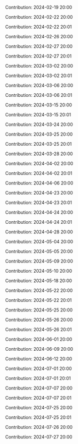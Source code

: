 Contribution: 2024-02-19 20:00

Contribution: 2024-02-22 20:00

Contribution: 2024-02-22 20:01

Contribution: 2024-02-26 20:00

Contribution: 2024-02-27 20:00

Contribution: 2024-02-27 20:01

Contribution: 2024-03-02 20:00

Contribution: 2024-03-02 20:01

Contribution: 2024-03-06 20:00

Contribution: 2024-03-06 20:01

Contribution: 2024-03-15 20:00

Contribution: 2024-03-15 20:01

Contribution: 2024-03-24 20:00

Contribution: 2024-03-25 20:00

Contribution: 2024-03-25 20:01

Contribution: 2024-03-28 20:00

Contribution: 2024-04-02 20:00

Contribution: 2024-04-02 20:01

Contribution: 2024-04-06 20:00

Contribution: 2024-04-23 20:00

Contribution: 2024-04-23 20:01

Contribution: 2024-04-24 20:00

Contribution: 2024-04-24 20:01

Contribution: 2024-04-28 20:00

Contribution: 2024-05-04 20:00

Contribution: 2024-05-05 20:00

Contribution: 2024-05-09 20:00

Contribution: 2024-05-10 20:00

Contribution: 2024-05-18 20:00

Contribution: 2024-05-22 20:00

Contribution: 2024-05-22 20:01

Contribution: 2024-05-25 20:00

Contribution: 2024-05-26 20:00

Contribution: 2024-05-26 20:01

Contribution: 2024-06-01 20:00

Contribution: 2024-06-09 20:00

Contribution: 2024-06-12 20:00

Contribution: 2024-07-01 20:00

Contribution: 2024-07-01 20:01

Contribution: 2024-07-07 20:00

Contribution: 2024-07-07 20:01

Contribution: 2024-07-25 20:00

Contribution: 2024-07-25 20:01

Contribution: 2024-07-26 20:00

Contribution: 2024-07-27 20:00

